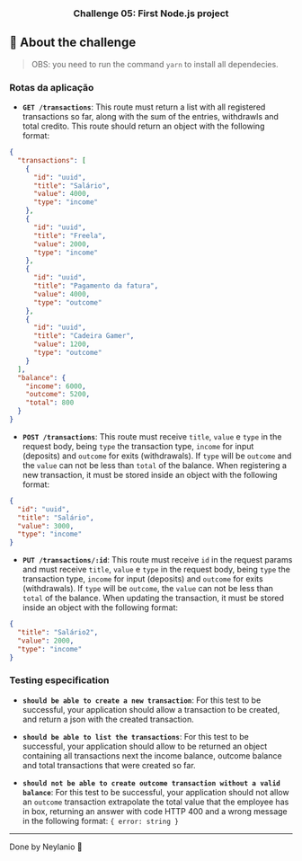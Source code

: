 <h3 align="center">
  Challenge 05: First Node.js project
</h3>

## :rocket: About the challenge

> OBS: you need to run the command `yarn` to install all dependecies.

### Rotas da aplicação

- **`GET /transactions`**: This route must return a list with all registered transactions so far, along with the sum of the entries, withdrawls and total credito. This route should return an object with the following format:

```json
{
  "transactions": [
    {
      "id": "uuid",
      "title": "Salário",
      "value": 4000,
      "type": "income"
    },
    {
      "id": "uuid",
      "title": "Freela",
      "value": 2000,
      "type": "income"
    },
    {
      "id": "uuid",
      "title": "Pagamento da fatura",
      "value": 4000,
      "type": "outcome"
    },
    {
      "id": "uuid",
      "title": "Cadeira Gamer",
      "value": 1200,
      "type": "outcome"
    }
  ],
  "balance": {
    "income": 6000,
    "outcome": 5200,
    "total": 800
  }
}
```

- **`POST /transactions`**: This route must receive `title`, `value` e `type` in the request body, being `type` the transaction type, `income` for input (deposits) and `outcome` for exits (withdrawals). If `type` will be `outcome` and the `value` can not be less than `total` of the balance. When registering a new transaction, it must be stored inside an object with the following format:

```json
{
  "id": "uuid",
  "title": "Salário",
  "value": 3000,
  "type": "income"
}
```

- **`PUT /transactions/:id`**: This route must receive `id` in the request params and must receive `title`, `value` e `type` in the request body, being `type` the transaction type, `income` for input (deposits) and `outcome` for exits (withdrawals). If `type` will be `outcome`, the `value` can not be less than `total` of the balance. When updating the transaction, it must be stored inside an object with the following format:

```json
{
  "title": "Salário2",
  "value": 2000,
  "type": "income"
}
```

### Testing especification

- **`should be able to create a new transaction`**: For this test to be successful, your application should allow a transaction to be created, and return a json with the created transaction.

- **`should be able to list the transactions`**: For this test to be successful, your application should allow to be returned an object containing all transactions next the income balance, outcome balance and total transactions that were created so far.

- **`should not be able to create outcome transaction without a valid balance`**: For this test to be successful, your application should not allow an `outcome` transaction extrapolate the total value that the employee has in box, returning an answer with code HTTP 400 and a wrong message in the following format: `{ error: string }`

---

Done by Neylanio :wave:
